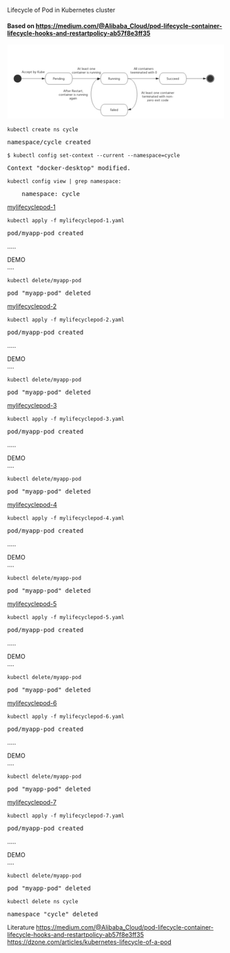 Lifecycle of Pod in Kubernetes cluster

#### Based on https://medium.com/@Alibaba_Cloud/pod-lifecycle-container-lifecycle-hooks-and-restartpolicy-ab57f8e3ff35



![Lifecycle of Pod](kubernetes-pod-life-cycle.jpg)


```console 
kubectl create ns cycle 
```
<pre>
namespace/cycle created
</pre>

```console 
$ kubectl config set-context --current --namespace=cycle
```
<pre>
Context "docker-desktop" modified.
</pre>


```console
kubectl config view | grep namespace:
```
<pre>
    namespace: cycle
</pre>



[mylifecyclepod-1](mylifecyclepod-1.yaml "mylifecyclepod-1")

```console
kubectl apply -f mylifecyclepod-1.yaml
```
<pre>
pod/myapp-pod created
</pre>

.....

DEMO  
....

```console 
kubectl delete/myapp-pod 
```
<pre>
pod "myapp-pod" deleted
</pre>


[mylifecyclepod-2](mylifecyclepod-2.yaml "mylifecyclepod-2")

```console
kubectl apply -f mylifecyclepod-2.yaml
```
<pre>
pod/myapp-pod created
</pre>
.....

DEMO  
....

```console 
kubectl delete/myapp-pod 
```
<pre>
pod "myapp-pod" deleted
</pre>

[mylifecyclepod-3](mylifecyclepod-3.yaml "mylifecyclepod-3")


```console
kubectl apply -f mylifecyclepod-3.yaml
```
<pre>
pod/myapp-pod created
</pre>

.....

DEMO  
....

```console 
kubectl delete/myapp-pod 
```
<pre>
pod "myapp-pod" deleted
</pre>

[mylifecyclepod-4](mylifecyclepod-4.yaml "mylifecyclepod-4")

```console
kubectl apply -f mylifecyclepod-4.yaml
```
<pre>
pod/myapp-pod created
</pre>

.....

DEMO  
....

```console 
kubectl delete/myapp-pod 
```
<pre>
pod "myapp-pod" deleted
</pre>

[mylifecyclepod-5](mylifecyclepod-5.yaml "mylifecyclepod-5")

```console
kubectl apply -f mylifecyclepod-5.yaml
```
<pre>
pod/myapp-pod created
</pre>


.....

DEMO  
....

```console 
kubectl delete/myapp-pod 
```
<pre>
pod "myapp-pod" deleted
</pre>


[mylifecyclepod-6](mylifecyclepod-6.yaml "mylifecyclepod-6")

```console
kubectl apply -f mylifecyclepod-6.yaml
```
<pre>
pod/myapp-pod created
</pre>


.....

DEMO  
....

```console 
kubectl delete/myapp-pod 
```
<pre>
pod "myapp-pod" deleted
</pre>



[mylifecyclepod-7](mylifecyclepod-7.yaml "mylifecyclepod-7")

```console
kubectl apply -f mylifecyclepod-7.yaml
```
<pre>
pod/myapp-pod created
</pre>


.....

DEMO  
....

```console 
kubectl delete/myapp-pod 
```
<pre>
pod "myapp-pod" deleted
</pre>


```console
kubectl delete ns cycle 
```
<pre>
namespace "cycle" deleted
</pre>


Literature
https://medium.com/@Alibaba_Cloud/pod-lifecycle-container-lifecycle-hooks-and-restartpolicy-ab57f8e3ff35
https://dzone.com/articles/kubernetes-lifecycle-of-a-pod


